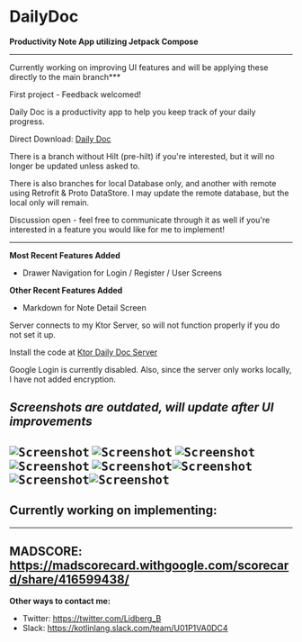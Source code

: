 # DailyDoc
**Productivity Note App utilizing Jetpack Compose**

***
Currently working on improving UI features and will be applying these directly to the main branch***


First project - Feedback welcomed! 

Daily Doc is a productivity app to help you keep track of your daily progress.

Direct Download: [Daily Doc](https://drive.google.com/file/d/1QNgtfXcrYIcCSJWijaeHScoawmNUNh6e/view?usp=sharing)

There is a branch without Hilt (pre-hilt) if you're interested, but it will no longer be updated unless asked to.

There is also branches for local Database only, and another with remote using Retrofit & Proto DataStore. 
I may update the remote database, but the local only will remain.


Discussion open - feel free to communicate through it as well if you're interested in a feature you would like for me to implement!

--------------------------------------
**Most Recent Features Added**
- Drawer Navigation for Login / Register / User Screens

**Other Recent Features Added**
- Markdown for Note Detail Screen
  
Server connects to my Ktor Server, so will not function properly if you do not set it up.

Install the code at [Ktor Daily Doc Server](https://github.com/B-Lidberg/ktor-daily-doc)

Google Login is currently disabled. Also, since the server only works locally, I have not added
encryption.

*Screenshots are outdated, will update after UI improvements*
--------------------------------------
<kbd>![Screenshot](screenshots/LightListScreen.png)</kbd> <kbd>![Screenshot](screenshots/ListScreen.png)</kbd>
<kbd>![Screenshot](screenshots/LightSurvey.png)</kbd><kbd>![Screenshot](screenshots/AddScreenBody.png)</kbd>
<kbd>![Screenshot](screenshots/NoteDetailScreen.png)</kbd><kbd>![Screenshot](screenshots/ClearDialog.png)</kbd>
<kbd>![Screenshot](screenshots/splashscreen.png)</kbd><kbd>![Screenshot](screenshots/signinscreen.png)</kbd>
-------------------------------------
**Currently working on implementing:**
- 


------------------------------------------
MADSCORE: https://madscorecard.withgoogle.com/scorecard/share/416599438/
------------------------------------------
**Other ways to contact me:**
- Twitter: https://twitter.com/Lidberg_B
- Slack: https://kotlinlang.slack.com/team/U01P1VA0DC4
